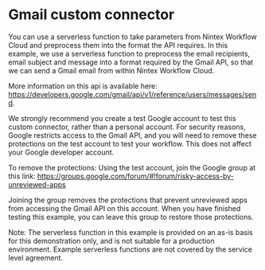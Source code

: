 # Gmail custom connector
You can use a serverless function to take parameters from Nintex Workflow Cloud and preprocess them into the format the API requires.
In this example, we use a serverless function to preprocess the email recipients, email subject and message into a format required by the Gmail API, so that we can send a Gmail email from within Nintex Workflow Cloud.

More information on this api is available here: https://developers.google.com/gmail/api/v1/reference/users/messages/send.

We strongly recommend you create a test Google account to test this custom connector, rather than a personal account. For security reasons, Google restricts access to the Gmail API, and you will need to remove these protections on the test account to test your workflow. This does not affect your Google developer account.

To remove the protections: Using the test account, join the Google group at this link: https://groups.google.com/forum/#!forum/risky-access-by-unreviewed-apps  

Joining the group removes the protections that prevent unreviewed apps from accessing the Gmail API on this account. When you have finished testing this example, you can leave this group to restore those protections.

Note: The serverless function in this example is provided on an as-is basis for this demonstration only, and is not suitable for a production environment. Example serverless functions are not covered by the service level agreement.
